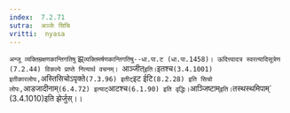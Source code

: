 ```yaml
---
index:  7.2.71
sutra:  अञ्जेः सिचि
vritti:  nyasa
---
```


`अन्जू व्यक्तिम्रक्षणकान्तिगतिषु` झ्र्`व्यक्तिमर्षणकान्तिगतिषु--धा.पा.ट (धा.पा.1458)। ऊदित्त्वादत्र स्वरत्यादिसूत्रेण (7.2.44) विकल्पे प्राप्ते नित्यार्थ वचनम्। `आञ्जीत्` इति। `इतश्च` (3.4.1001) इतीकारलोपः, `अस्तिसिचोऽपृक्ते` (7.3.96) इतीट् `इट ईटि` (8.2.28) इति सिचो लोपः, `आडजादीनाम्` (6.4.72) इत्याट् `आटश्च` (6.1.90) इति वृद्धिः। `आञ्जिष्टाम्` इति। `तस्थस्थमिपाम्` (3.4.1010)इति झेर्जुस्।।

